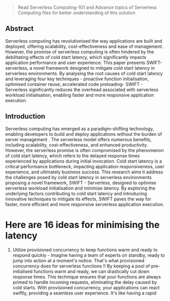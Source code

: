 > Read Serverless Computing-101 and Advance topics of Serverless Computing files for better understanding of this solution
## Abstract 
Serverless computing has revolutionised the way applications are built and deployed, offering scalability, cost-effectiveness and ease of management. However, the promise of serverless computing is often hindered by the debilitating effects of cold start latency, which significantly impacts application performance and user experience. This paper presents SWIFT-serverless, a novel framework designed to mitigate cold start latency in serverless environments. By analysing the root causes of cold start latency and leveraging four key techniques - proactive function initialisation, optimised container reuse, accelerated code preloading- SWIFT - Serverless significantly reduces the overhead associated with serverless workload initialisation, enabling faster and more responsive application execution.

## Introduction
Serverless computing has emerged as a paradigm-shifting technology, enabling developers to build and deploy applications without the burden of server management . The serverless model offers numerous benefits, including scalability, cost-effectiveness, and enhanced productivity. However, the serverless promise is often compromised by the phenomenon of cold start latency, which refers to the delayed response times experienced by applications during initial invocation. Cold start latency is a critical performance bottleneck, impacting application responsiveness, user experience, and ultimately business success. This research aims ti address the challenges posed by cold start latency in serverless environments proposing a novel framework, SWIFT - Serverless, designed to optimise serverless workload initialisation and minimise latency. By exploring the underlying factors contributing to cold start latency and introducing innovative techniques to mitigate its effects, SWIFT paves the way for faster, more efficient and more responsive serverless application execution.

# Here are 16 ideas for minimising the latency

1. Utilize provisioned concurrency to keep functions warm and ready to respond quickly
		- Imagine having a team of experts on standby, ready to jump into action at a moment's notice. That's what provisioned concurrency does for serverless functions !! By keeping a pool of pre-initialised functions warm and ready, we can drastically cut down response times. This technique ensures that your functions are always primed to handle incoming requests, eliminating the delay caused by cold starts. With provisioned concurrency, your applications can react swiftly, providing a seamless user experience. It's like having a rapid
